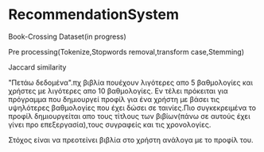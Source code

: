 # RecommendationSystem
Book-Crossing Dataset(in progress)

Pre processing(Tokenize,Stopwords removal,transform case,Stemming)

Jaccard similarity

"Πετάω δεδομένα".πχ βιβλία πουέχουν λιγότερες απο 5 βαθμολογίες και χρήστες με λιγότερες απο 10 βαθμολογίες.
Εν τέλει πρόκειται για πρόγραμμα που δημιουργεί προφίλ για ένα χρήστη με βάσει τις υψηλότερες βαθμολογίες που έχει δώσει σε ταινίες.Πιο συγκεκρειμένα το προφίλ δημιουργείται απο τους τίτλους των βιβίων(πάνω σε αυτούς έχει γίνει προ επεξεργασία),τους συγραφείς και τις χρονολογίες.

Στόχος είναι να πρεοτείνει βιβλία στο χρήστη ανάλογα με το προφίλ του.
